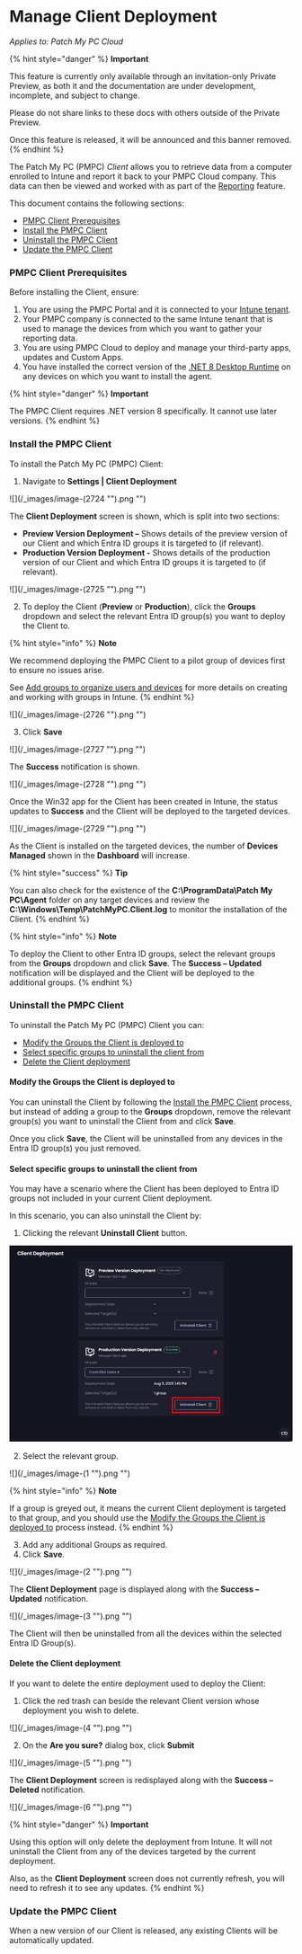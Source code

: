 # Manage Client Deployment

_Applies to: Patch My PC Cloud_

{% hint style="danger" %}
**Important**

This feature is currently only available through an invitation-only Private Preview, as both it and the documentation are under development, incomplete, and subject to change.

Please do not share links to these docs with others outside of the Private Preview.

Once this feature is released, it will be announced and this banner removed.
{% endhint %}

The Patch My PC (PMPC) _Client_ allows you to retrieve data from a computer enrolled to Intune and report it back to your PMPC Cloud company. This data can then be viewed and worked with as part of the [Reporting](../cloud-reporting/) feature.

This document contains the following sections:

* [PMPC Client Prerequisites](manage-client-deployment.md#pmpc-client-prerequisites)
* [Install the PMPC Client](manage-client-deployment.md#install-the-pmpc-client)
* [Uninstall the PMPC Client](manage-client-deployment.md#uninstall-the-pmpc-client)
* [Update the PMPC Client](manage-client-deployment.md#update-the-pmpc-client)

### PMPC Client Prerequisites

Before installing the Client, ensure:

1. You are using the PMPC Portal and it is connected to your [Intune tenant](manage-your-environments-in-cloud/manage-cloud-intune-tenants.md#connecting-to-an-intune-tenant).
2. Your PMPC company is connected to the same Intune tenant that is used to manage the devices from which you want to gather your reporting data.
3. You are using PMPC Cloud to deploy and manage your third-party apps, updates and Custom Apps.
4. You have installed the correct version of the [.NET 8 Desktop Runtime](https://dotnet.microsoft.com/en-us/download/dotnet/8.0) on any devices on which you want to install the agent.

{% hint style="danger" %}
**Important**

The PMPC Client requires .NET version 8 specifically. It cannot use later versions.
{% endhint %}

### Install the PMPC Client

To install the Patch My PC (PMPC) Client:

1. Navigate to **Settings | Client Deployment**

!\[]\(/\_images/image-(2724 "").png "")

The **Client Deployment** screen is shown, which is split into two sections:

* **Preview Version Deployment –** Shows details of the preview version of our Client and which Entra ID groups it is targeted to (if relevant).
* **Production Version Deployment -** Shows details of the production version of our Client and which Entra ID groups it is targeted to (if relevant).

!\[]\(/\_images/image-(2725 "").png "")

2. To deploy the Client (**Preview** or **Production**), click the **Groups** dropdown and select the relevant Entra ID group(s) you want to deploy the Client to.

{% hint style="info" %}
**Note**

We recommend deploying the PMPC Client to a pilot group of devices first to ensure no issues arise.

See [Add groups to organize users and devices](https://learn.microsoft.com/en-us/intune/intune-service/fundamentals/groups-add) for more details on creating and working with groups in Intune.
{% endhint %}

!\[]\(/\_images/image-(2726 "").png "")

3. Click **Save**

!\[]\(/\_images/image-(2727 "").png "")

The **Success** notification is shown.

!\[]\(/\_images/image-(2728 "").png "")

Once the Win32 app for the Client has been created in Intune, the status updates to **Success** and the Client will be deployed to the targeted devices.

!\[]\(/\_images/image-(2729 "").png "")

As the Client is installed on the targeted devices, the number of **Devices Managed** shown in the **Dashboard** will increase.

{% hint style="success" %}
**Tip**

You can also check for the existence of the **C:\ProgramData\Patch My PC\Agent** folder on any target devices and review the **C:\Windows\Temp\PatchMyPC.Client.log** to monitor the installation of the Client.
{% endhint %}

{% hint style="info" %}
**Note**

To deploy the Client to other Entra ID groups, select the relevant groups from the **Groups** dropdown and click **Save**. The **Success – Updated** notification will be displayed and the Client will be deployed to the additional groups.
{% endhint %}

### Uninstall the PMPC Client

To uninstall the Patch My PC (PMPC) Client you can:

* [Modify the Groups the Client is deployed to](manage-client-deployment.md#modify-the-groups-the-client-is-deployed-to)
* [Select specific groups to uninstall the client from](manage-client-deployment.md#select-specific-groups-to-uninstall-the-client-from)
* [Delete the Client deployment](manage-client-deployment.md#delete-the-client-deployment)

#### Modify the Groups the Client is deployed to

You can uninstall the Client by following the [Install the PMPC Client](manage-client-deployment.md#install-the-pmpc-client) process, but instead of adding a group to the **Groups** dropdown, remove the relevant group(s) you want to uninstall the Client from and click **Save**.

Once you click **Save**, the Client will be uninstalled from any devices in the Entra ID group(s) you just removed.

#### Select specific groups to uninstall the client from

You may have a scenario where the Client has been deployed to Entra ID groups not included in your current Client deployment.

In this scenario, you can also uninstall the Client by:

1. Clicking the relevant **Uninstall Client** button.

![](<../../.gitbook/assets/image (2730).png>)

2. Select the relevant group.

!\[]\(/\_images/image-(1 "").png "")

{% hint style="info" %}
**Note**

If a group is greyed out, it means the current Client deployment is targeted to that group, and you should use the [Modify the Groups the Client is deployed to](manage-client-deployment.md#modify-the-groups-the-client-is-deployed-to) process instead.
{% endhint %}

3. Add any additional Groups as required.
4. Click **Save**.

!\[]\(/\_images/image-(2 "").png "")

The **Client Deployment** page is displayed along with the **Success – Updated** notification.

!\[]\(/\_images/image-(3 "").png "")

The Client will then be uninstalled from all the devices within the selected Entra ID Group(s).

#### Delete the Client deployment

If you want to delete the entire deployment used to deploy the Client:

1. Click the red trash can beside the relevant Client version whose deployment you wish to delete.

!\[]\(/\_images/image-(4 "").png "")

2. On the **Are you sure?** dialog box, click **Submit**

!\[]\(/\_images/image-(5 "").png "")

The **Client Deployment** screen is redisplayed along with the **Success – Deleted** notification.

!\[]\(/\_images/image-(6 "").png "")

{% hint style="danger" %}
**Important**

Using this option will only delete the deployment from Intune. It will not uninstall the Client from any of the devices targeted by the current deployment.

Also, as the **Client Deployment** screen does not currently refresh, you will need to refresh it to see any updates.
{% endhint %}

### Update the PMPC Client

When a new version of our Client is released, any existing Clients will be automatically updated.
